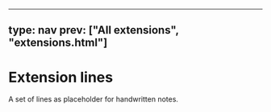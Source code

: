 



---
type: nav
prev: ["All extensions", "extensions.html"]
---





# Extension lines

A set of lines as placeholder for handwritten notes.
<table class="table"></table>




